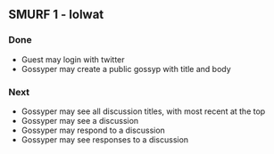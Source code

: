 ## SMURF 1 - lolwat

### Done
* Guest may login with twitter
* Gossyper may create a public gossyp with title and body

### Next
* Gossyper may see all discussion titles, with most recent at the
  top
* Gossyper may see a discussion
* Gossyper may respond to a discussion
* Gossyper may see responses to a discussion
